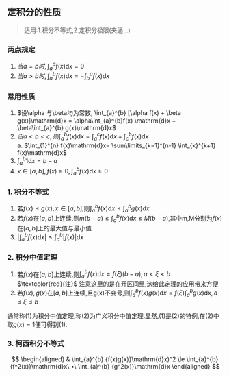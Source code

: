 ## 定积分的性质

> 适用:1.积分不等式,2.定积分极限(夹逼...)

### 两点规定

1. $当a= b时, \int_{a}^{a} f(x)\mathrm{d}x = 0$
2. $当a> b时, \int_{a}^{b} f(x)\mathrm{d}x = - \int_{b}^{a} f(x)\mathrm{d}x$

### 常用性质

1. $设\alpha 与\beta均为常数, \int_{a}^{b} [\alpha f(x) + \beta g(x)]\mathrm{d}x = \alpha\int_{a}^{b}f(x) \mathrm{d}x + \beta\int_{a}^{b} g(x)\mathrm{d}x$
2. $设a< b< c, 则\int_{a}^{b} f(x) \mathrm{d}x =\int_{a}^{c} f(x)\mathrm{d}x+ \int_{c}^{b} f(x)\mathrm{d}x$<BR>
   a. $\int_{1}^{n} f(x)\mathrm{d}x= \sum\limits_{k=1}^{n-1} \int_{k}^{k+1} f(x)\mathrm{d}x$
3. $\int_{a}^{b} 1\mathrm{d}x= b-a$
4. $x \in [a,b], f(x) \geqslant 0, \int_{a}^{b} f(x)\mathrm{d}x \geqslant 0$ 

### 1. 积分不等式

1. 若$f(x)\le g(x),x\in[a,b]$,则$\int_a^bf(x)\mathrm{d}x\le \int_a^bg(x)\mathrm{d}x$
2. 若$f(x)$在$[a, b]$上连续,则$m(b-a)\le \int_a^bf(x)\mathrm{d}x\le M(b-a)$,其中m,M分别为$f(x)$在$[a, b]$上的最大值与最小值
3. $|\int_a^b f(x)\mathrm{d}x|\le \int_a^b|f(x)|\mathrm{d}x$

### 2. 积分中值定理

1. 若$f(x)$在$[a,b]$上连续,则$\int_a^bf(x)\mathrm{d}x=f(\xi)(b-a), a< \xi< b$  
   $\textcolor{red}{注}$ 注意这里的是在开区间里,这给此定理的应用带来方便
2. 若$f(x), g(x)$在$[a,b]$上连续,且g(x)不变号,则$\int_a^b f(x)g(x)\mathrm{d}x=f(\xi)\int_a^bg(x)\mathrm{d}x, a\le \xi \le b$

通常称(1)为积分中值定理,称(2)为广义积分中值定理.显然,(1)是(2)的特例,在(2)中取$g(x)=1$便可得到(1).

### 3. 柯西积分不等式

$$
\begin{aligned}
& \int_{a}^{b} {f(x)g(x)}\mathrm{d}x)^2 \le \int_{a}^{b} {f^2(x)}\mathrm{d}x\ •\ \int_{a}^{b} {g^2(x)}\mathrm{d}x
\end{aligned}
$$
